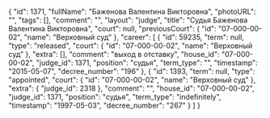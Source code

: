 {
    "id": 1371,
    "fullName": "Баженова Валентина Викторовна",
    "photoURL": "",
    "tags": [],
    "comment": "",
    "layout": "judge",
    "title": "Судья Баженова Валентина Викторовна",
    "court": null,
    "previousCourt": {
        "id": "07-000-00-02",
        "name": "Верховный суд"
    },
    "career": [
        {
            "id": 59235,
            "term": null,
            "type": "released",
            "court": {
                "id": "07-000-00-02",
                "name": "Верховный суд"
            },
            "extra": [],
            "comment": "выход в отставку",
            "house_id": "07-000-00-02",
            "judge_id": 1371,
            "position": "судья",
            "term_type": "",
            "timestamp": "2015-05-07",
            "decree_number": "196"
        },
        {
            "id": 1393,
            "term": null,
            "type": "appointed",
            "court": {
                "id": "07-000-00-02",
                "name": "Верховный суд"
            },
            "extra": {
                "judge_id": 2318
            },
            "comment": "",
            "house_id": "07-000-00-02",
            "judge_id": 1371,
            "position": "судья",
            "term_type": "indefinitely",
            "timestamp": "1997-05-03",
            "decree_number": "267"
        }
    ]
}
